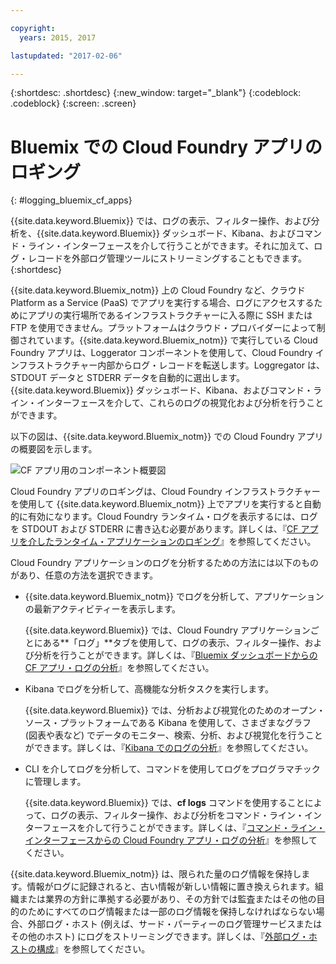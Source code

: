 ```yaml
---

copyright:
  years: 2015, 2017

lastupdated: "2017-02-06"

---
```



{:shortdesc: .shortdesc}
{:new_window: target="_blank"}
{:codeblock: .codeblock}
{:screen: .screen}

# Bluemix での Cloud Foundry アプリのロギング
{: #logging_bluemix_cf_apps}

{{site.data.keyword.Bluemix}} では、ログの表示、フィルター操作、および分析を、{{site.data.keyword.Bluemix}} ダッシュボード、Kibana、およびコマンド・ライン・インターフェースを介して行うことができます。それに加えて、ログ・レコードを外部ログ管理ツールにストリーミングすることもできます。
{:shortdesc}

{{site.data.keyword.Bluemix_notm}} 上の Cloud Foundry など、クラウド Platform as a Service (PaaS) でアプリを実行する場合、ログにアクセスするためにアプリの実行場所であるインフラストラクチャーに入る際に SSH または FTP を使用できません。プラットフォームはクラウド・プロバイダーによって制御されています。{{site.data.keyword.Bluemix_notm}} で実行している Cloud Foundry アプリは、Loggerator コンポーネントを使用して、Cloud Foundry インフラストラクチャー内部からログ・レコードを転送します。Loggregator は、STDOUT データと STDERR データを自動的に選出します。{{site.data.keyword.Bluemix}} ダッシュボード、Kibana、およびコマンド・ライン・インターフェースを介して、これらのログの視覚化および分析を行うことができます。

以下の図は、{{site.data.keyword.Bluemix_notm}} での Cloud Foundry アプリの概要図を示します。

![CF アプリ用のコンポーネント概要図](images/logging_cf_apps_ov.jpg)
 
Cloud Foundry アプリのロギングは、Cloud Foundry インフラストラクチャーを使用して {{site.data.keyword.Bluemix_notm}} 上でアプリを実行すると自動的に有効になります。Cloud Foundry ランタイム・ログを表示するには、ログを STDOUT および STDERR に書き込む必要があります。詳しくは、『[CF アプリを介したランタイム・アプリケーションのロギング](cfapps/logging_writing_to_log_from_cf_app.html#logging_writing_to_log_from_cf_app)』を参照してください。

Cloud Foundry アプリケーションのログを分析するための方法には以下のものがあり、任意の方法を選択できます。

* {{site.data.keyword.Bluemix_notm}} でログを分析して、アプリケーションの最新アクティビティーを表示します。
    
    {{site.data.keyword.Bluemix}} では、Cloud Foundry アプリケーションごとにある**「ログ」**タブを使用して、ログの表示、フィルター操作、および分析を行うことができます。詳しくは、『[Bluemix ダッシュボードからの CF アプリ・ログの分析](logging_view_dashboard.html#analyzing_logs_bmx_ui)』を参照してください。
    
* Kibana でログを分析して、高機能な分析タスクを実行します。
    
    {{site.data.keyword.Bluemix}} では、分析および視覚化のためのオープン・ソース・プラットフォームである Kibana を使用して、さまざまなグラフ (図表や表など) でデータのモニター、検索、分析、および視覚化を行うことができます。詳しくは、『[Kibana でのログの分析](logging_view_kibana3.html#analyzing_logs_Kibana)』を参照してください。

* CLI を介してログを分析して、コマンドを使用してログをプログラマチックに管理します。
    
    {{site.data.keyword.Bluemix}} では、**cf logs** コマンドを使用することによって、ログの表示、フィルター操作、および分析をコマンド・ライン・インターフェースを介して行うことができます。詳しくは、『[コマンド・ライン・インターフェースからの Cloud Foundry アプリ・ログの分析](logging_view_cli.html#analyzing_logs_cli)』を参照してください。

{{site.data.keyword.Bluemix_notm}} は、限られた量のログ情報を保持します。情報がログに記録されると、古い情報が新しい情報に置き換えられます。組織または業界の方針に準拠する必要があり、その方針では監査またはその他の目的のためにすべてのログ情報または一部のログ情報を保持しなければならない場合、外部ログ・ホスト (例えば、サード・パーティーのログ管理サービスまたはその他のホスト) にログをストリーミングできます。詳しくは、『[外部ログ・ホストの構成](logging_view_external.html#viewing_logs_external)』を参照してください。



